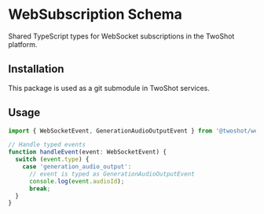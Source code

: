 # WebSubscription Schema

Shared TypeScript types for WebSocket subscriptions in the TwoShot platform.

## Installation

This package is used as a git submodule in TwoShot services.

## Usage

```typescript
import { WebSocketEvent, GenerationAudioOutputEvent } from '@twoshot/websubscription-schema';

// Handle typed events
function handleEvent(event: WebSocketEvent) {
  switch (event.type) {
    case 'generation_audio_output':
      // event is typed as GenerationAudioOutputEvent
      console.log(event.audioId);
      break;
  }
}
```